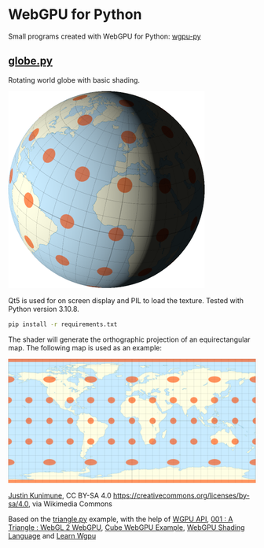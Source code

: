 # WebGPU for Python

Small programs created with WebGPU for Python:
[wgpu-py](https://github.com/pygfx/wgpu-py)

## [globe.py](globe.py)

Rotating world globe with basic shading.

![Globe Example](globe.png)

Qt5 is used for on screen display and PIL to load the texture.
Tested with Python version 3.10.8.
```bash
pip install -r requirements.txt
```

The shader will generate the orthographic projection of an equirectangular map.
The following map is used as an example:

[![World Map Example](WorldTest.png)](https://upload.wikimedia.org/wikipedia/commons/1/17/Plate_Carrée_with_Tissot%27s_Indicatrices_of_Distortion.svg)

[Justin Kunimune](https://github.com/jkunimune15/Map-Projections),
CC BY-SA 4.0 <https://creativecommons.org/licenses/by-sa/4.0>,
via Wikimedia Commons

Based on the
[triangle.py](https://github.com/pygfx/wgpu-py/blob/master/examples/triangle.py)
example, with the help of
[WGPU API](https://wgpu-py.readthedocs.io/en/stable/reference_wgpu.html),
[001 : A Triangle : WebGL 2 WebGPU](https://www.youtube.com/watch?v=nLe4QMieQYs),
[Cube WebGPU Example](https://github.com/tsherif/webgpu-examples/blob/gh-pages/cube-texture-lighting.html),
[WebGPU Shading Language](https://www.w3.org/TR/WGSL)
and
[Learn Wgpu](https://sotrh.github.io/learn-wgpu)
